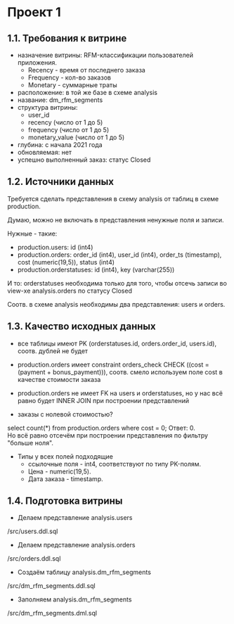 # Проект 1

## 1.1. Требования к витрине

- назначение витрины: RFM-классификации пользователей приложения.
  * Recency - время от последнего заказа
  * Frequency - кол-во заказов
  * Monetary - суммарные траты
- расположение: в той же базе в схеме analysis
- название: dm_rfm_segments
- структура витрины:
  * user_id
  * recency (число от 1 до 5)
  * frequency (число от 1 до 5)
  * monetary_value (число от 1 до 5)
- глубина: с начала 2021 года
- обновляемая: нет
- успешно выполненный заказ: статус Closed

## 1.2. Источники данных

Требуется сделать представления в схему analysis от таблиц в схеме production.

Думаю, можно не включать в представления ненужные поля и записи.

Нужные - такие:

* production.users: id (int4)
* production.orders: order_id (int4), user_id (int4), order_ts (timestamp), cost (numeric(19,5)), status (int4)
* production.orderstatuses: id (int4), key (varchar(255))

И то: orderstatuses необходима только для того, чтобы отсечь записи во view-хе analysis.orders по статусу Closed

Соотв. в схеме analysis необходимы два представления: users и orders.

## 1.3. Качество исходных данных

* все таблицы имеют PK (orderstatuses.id, orders.order_id, users.id), соотв. дублей не будет

* production.orders имеет constraint orders_check CHECK ((cost = (payment + bonus_payment))), соотв. смело используем поле cost в качестве стоимости заказа

* production.orders не имеет FK на users и orderstatuses, но у нас всё равно будет INNER JOIN при построении представлений

* заказы с нолевой стоимостью?

select count(*) from production.orders where cost = 0; Ответ: 0.<br/>
Но всё равно отсечём при построении представления по фильтру "больше ноля".

* Типы у всех полей подходящие
  * ссылочные поля - int4, соответствуют по типу PK-полям.
  * Цена - numeric(19,5).
  * Дата заказа - timestamp.

## 1.4. Подготовка витрины

* Делаем представление analysis.users

/src/users.ddl.sql

* Делаем представление analysis.orders

/src/orders.ddl.sql

* Создаём таблицу analysis.dm_rfm_segments

/src/dm_rfm_segments.ddl.sql

* Заполняем analysis.dm_rfm_segments

/src/dm_rfm_segments.dml.sql